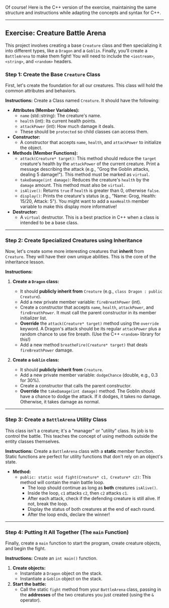 Of course! Here is the C++ version of the exercise, maintaining the same structure and instructions while adapting the concepts and syntax for C++.

***

## Exercise: Creature Battle Arena

This project involves creating a base `Creature` class and then specializing it into different types, like a `Dragon` and a `Goblin`. Finally, you'll create a `BattleArena` to make them fight! You will need to include the `<iostream>`, `<string>`, and `<random>` headers.

### Step 1: Create the Base `Creature` Class

First, let's create the foundation for all our creatures. This class will hold the common attributes and behaviors.

**Instructions:**
Create a Class named `Creature`. It should have the following:

* **Attributes (Member Variables):**
    * `name` (std::string): The creature's name.
    * `health` (int): Its current health points.
    * `attackPower` (int): How much damage it deals.
    * These should be `protected` so child classes can access them.
* **Constructor:**
    * A constructor that accepts `name`, `health`, and `attackPower` to initialize the object.
* **Methods (Member Functions):**
    * `attack(Creature* target)`: This method should reduce the `target` creature's health by the `attackPower` of the current creature. Print a message describing the attack (e.g., "Grog the Goblin attacks, dealing 5 damage!"). This method must be marked as `virtual`.
    * `takeDamage(int damage)`: Reduces the creature's `health` by the `damage` amount. This method must also be `virtual`.
    * `isAlive()`: Returns `true` if `health` is greater than 0, otherwise `false`.
    * `display()`: Prints the creature's status (e.g., "Name: Grog, Health: 15/20, Attack: 5"). You might want to add a `maxHealth` member variable to make this display more informative!
* **Destructor:**
    * A `virtual` destructor. This is a best practice in C++ when a class is intended to be a base class.

***

### Step 2: Create Specialized Creatures using Inheritance

Now, let's create some more interesting creatures that **inherit** from `Creature`. They will have their own unique abilities. This is the core of the inheritance lesson.

**Instructions:**

1.  **Create a `Dragon` class:**
    * It should **publicly inherit from** `Creature` (e.g., `class Dragon : public Creature`).
    * Add a new private member variable: `fireBreathPower` (int).
    * Create a constructor that accepts `name`, `health`, `attackPower`, and `fireBreathPower`. It must call the parent constructor in its member initializer list.
    * **Override** the `attack(Creature* target)` method using the `override` keyword. A Dragon's attack should be its regular `attackPower` plus a random chance to use fire breath. (Use the C++ `<random>` library for this!)
    * Add a new method `breatheFire(Creature* target)` that deals `fireBreathPower` damage.

2.  **Create a `Goblin` class:**
    * It should **publicly inherit from** `Creature`.
    * Add a new private member variable: `dodgeChance` (double, e.g., 0.3 for 30%).
    * Create a constructor that calls the parent constructor.
    * **Override** the `takeDamage(int damage)` method. The Goblin should have a chance to dodge the attack. If it dodges, it takes no damage. Otherwise, it takes damage as normal.

***

### Step 3: Create a `BattleArena` Utility Class

This class isn't a creature; it's a "manager" or "utility" class. Its job is to control the battle. This teaches the concept of using methods outside the entity classes themselves.

**Instructions:**
Create a `BattleArena` class with a **static** member function. Static functions are perfect for utility functions that don't rely on an object's state.

* **Method:**
    * `public: static void fight(Creature* c1, Creature* c2)`: This method will contain the main battle loop.
        * The loop should continue as long as **both** creatures `isAlive()`.
        * Inside the loop, `c1` attacks `c2`, then `c2` attacks `c1`.
        * After each attack, check if the defending creature is still alive. If not, break the loop.
        * Display the status of both creatures at the end of each round.
        * After the loop ends, declare the winner!

***

### Step 4: Putting It All Together (The `main` Function)

Finally, create a `main` function to start the program, create creature objects, and begin the fight.

**Instructions:**
Create an `int main()` function.

1.  **Create objects:**
    * Instantiate a `Dragon` object on the stack.
    * Instantiate a `Goblin` object on the stack.
2.  **Start the battle:**
    * Call the static `fight` method from your `BattleArena` class, passing in the **addresses** of the two creatures you just created (using the `&` operator).